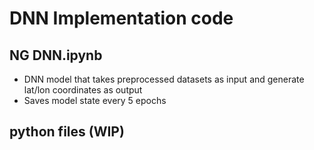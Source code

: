 # DNN Implementation code 

## NG DNN.ipynb 
- DNN model that takes preprocessed datasets as input and generate lat/lon coordinates as output 
- Saves model state every 5 epochs 


## python files (WIP) 
